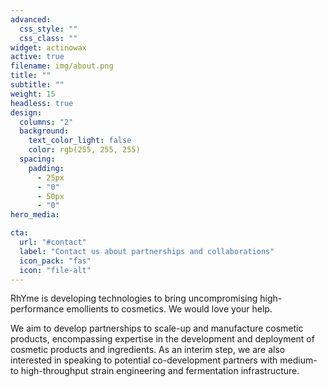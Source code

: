 ```yaml
---
advanced:
  css_style: ""
  css_class: ""
widget: actinowax
active: true
filename: img/about.png
title: ""
subtitle: ""
weight: 15
headless: true
design:
  columns: "2"
  background:
    text_color_light: false
    color: rgb(255, 255, 255)
  spacing:
    padding:
      - 25px
      - "0"
      - 50px
      - "0"
hero_media:

cta:
  url: "#contact"
  label: "Contact us about partnerships and collaborations"
  icon_pack: "fas"
  icon: "file-alt"
---
```


RhYme is developing technologies to bring uncompromising high-performance emollients to cosmetics. We would love your help. 

We aim to develop partnerships to scale-up and manufacture cosmetic products, encompassing expertise in the development and deployment of cosmetic products and ingredients. As an interim step, we are also interested in speaking to potential co-development partners with medium- to high-throughput strain engineering and fermentation infrastructure. 
<br>
